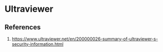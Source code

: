 # Ultraviewer

## References

1. https://www.ultraviewer.net/en/200000026-summary-of-ultraviewer-s-security-information.html